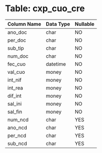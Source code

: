 # Table: cxp_cuo_cre

| Column Name | Data Type | Nullable |
|-------------|-----------|----------|
| ano_doc | char | NO |
| per_doc | char | NO |
| sub_tip | char | NO |
| num_doc | char | NO |
| fec_cuo | datetime | NO |
| val_cuo | money | NO |
| int_nif | money | NO |
| int_rea | money | NO |
| dif_int | money | NO |
| sal_ini | money | NO |
| sal_fin | money | NO |
| num_ncd | char | YES |
| ano_ncd | char | YES |
| per_ncd | char | YES |
| sub_ncd | char | YES |
